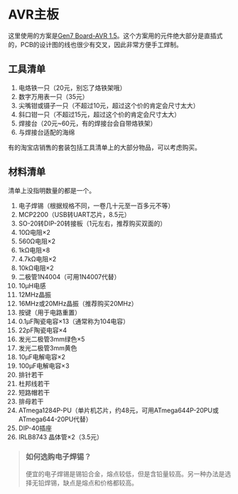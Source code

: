 # AVR主板

这里使用的方案是[Gen7 Board-AVR 1.5](http://www.reprap.org/wiki/Gen7_Board-AVR_1.5)。这个方案用的元件绝大部分是直插式的，PCB的设计图的线也很少有交叉，因此非常方便手工焊制。

## 工具清单

1.  电烙铁一只（20元，别忘了烙铁架哦）
2.  数字万用表一只（35元）
3.  尖嘴钳或镊子一只（不超过10元，超过这个价的肯定会尺寸太大）
4.  斜口钳一只（不超过15元，超过这个价的肯定会尺寸太大）
5.  焊接台（20元~60元，有的焊接台会自带烙铁架）
6.  与焊接台适配的海绵

有的淘宝店销售的套装包括工具清单上的大部分物品，可以考虑购买。

## 材料清单

清单上没指明数量的都是一个。

1.  电子焊锡（根据规格不同，一卷几十元至一百多元不等）
2.  MCP2200（USB转UART芯片，8.5元）
3.  SO-20转DIP-20转接板（1元左右，推荐购买双面的）
4.  10Ω电阻×2
5.  560Ω电阻×2
6.  1kΩ电阻×8
7.  4.7kΩ电阻×2
8.  10kΩ电阻×2
9.  二极管1N4004（可用1N4007代替）
10. 10μH电感
11. 12MHz晶振
12. 16MHz或20MHz晶振（推荐购买20MHz）
13. 按键（用于电路重置）
14. 0.1μF陶瓷电容×13（通常称为104电容）
15. 22pF陶瓷电容×4
16. 发光二极管3mm绿色×5
17. 发光二极管3mm黄色
18. 10μF电解电容×2
19. 100μF电解电容×3
20. 排针若干
21. 杜邦线若干
22. 短路帽若干
23. 排母若干
24. ATmega1284P-PU（单片机芯片，约48元，可用ATmega644P-20PU或ATmega644-20PU代替）
25. DIP-40插座
26. IRLB8743 晶体管×2（3.5元）

> ### 如何选购电子焊锡？
> 
> 便宜的电子焊锡是锡铅合金，熔点较低，但是含铅量较高。另一种办法是选择无铅焊锡，缺点是熔点和价格都较高。